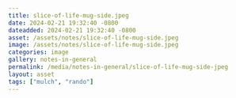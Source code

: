 ```yaml
---
title: slice-of-life-mug-side.jpeg
date: 2024-02-21 19:32:40 -0800
dateadded: 2024-02-21 19:32:40 -0800
asset: /assets/notes/slice-of-life-mug-side.jpeg
image: /assets/notes/slice-of-life-mug-side.jpeg
categories: image
gallery: notes-in-general
permalink: /media/notes-in-general/slice-of-life-mug-side-jpeg
layout: asset
tags: ["mulch", "rando"]
--- 
```

